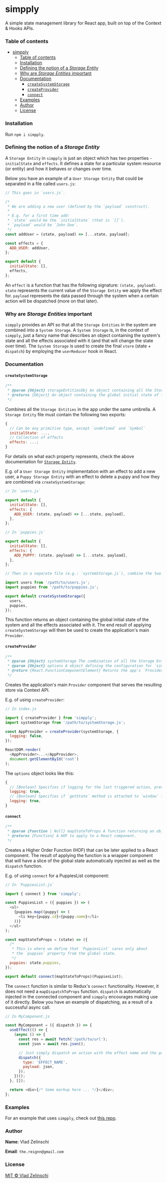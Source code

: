 # simpply

A simple state management library for React app, built on top of the Context &amp; Hooks APIs.

### Table of contents

- [simpply](#simpply)
  - [Table of contents](#table-of-contents)
  - [Installation](#installation)
  - [Defining the notion of a _Storage Entity_](#defining-the-notion-of-a-storage-entity)
  - [Why are _Storage Entities_ important](#why-are-storage-entities-important)
  - [Documentation](#documentation)
    - [`createSystemStorage`](#createsystemstorage)
    - [`createProvider`](#createprovider)
    - [`connect`](#connect)
  - [Examples](#examples)
  - [Author](#author)
  - [License](#license)

### Installation

Run `npm i simpply`.

### Defining the notion of a _Storage Entity_

A `Storage Entity` in `simpply` is just an object which has two properties - `initialState` and `effects`. It defines a state for a particular system resource (or entity) and how it behaves or changes over time.

Below you have an example of a `User Storage Entity` that could be separated in a file called `users.js`:

```javascript
// This goes in `users.js`.

/*
 * We are adding a new user (defined by the `payload` construct).
 *
 * E.g. for a first time add:
 * `state` would be the `initialState` (that is `[]`).
 * `payload` would be `John Doe`.
 */
const addUser = (state, payload) => [...state, payload];

const effects = {
  ADD_USER: addUser,
};

export default {
  initialState: [],
  effects,
};
```

An `effect` is a function that has the following signature: `(state, payload)`. `state` represents the current value of the `Storage Entity` we apply the effect for. `payload` represents the data passed through the system when a certain action will be dispatched (more on that later).

### Why are _Storage Entities_ important

`simpply` provides an API so that all the `Storage Entities` in the system are combined into a `System Storage`. A `System Storage` is, in the context of `simpply`, just a fancy name that describes an object containing the system's state and all the effects associated with it (and that will change the state over time). The `System Storage` is used to create the final `store` (state + `dispatch`) by employing the `userReducer` hook in React.

### Documentation

#### `createSystemStorage`

```javascript
/**
 * @param {Object} storageEntitiesObj An object containing all the Storage Entities in the app.
 * @returns {Object} An object containing the global initial state of the system and all the effects associated with it.
 */
```

Combines all the `Storage Entities` in the app under the same umbrella. A `Storage Entity` file must contain the following two exports:

```javascript
{
  // Can be any primitive type, except `undefined` and `Symbol`
  initialState: ...,
  // Collection of effects
  effects: ...;
}
```

For details on what each property represents, check the above documentation for [`Storage Entity`](#defining-the-notion-of-a-storage-entity).

E.g. of a `User Storage Entity` implementation with an effect to add a new user, a `Puppy Storage Entity` with an effect to delete a puppy and how they are combined via `createSystemStorage`:

```javascript
// In `users.js`

export default {
  initialState: [],
  effects: {
    ADD_USER: (state, payload) => [...state, payload],
  },
};

// In `puppies.js`

export default {
  initialState: [],
  effects: {
    ADD_PUPPY: (state, payload) => [...state, payload],
  },
};

// Then in a separate file (e.g.: `systemStorage.js`), combine the two:

import users from '/path/to/users.js';
import puppies from '/path/to/puppies.js';

export default createSystemStorage({
  users,
  puppies,
});
```

This function returns an object containing the global initial state of the system and all the effects associated with it. The end result of applying `createSystemStorage` will then be used to create the application's main `Provider`.

#### `createProvider`

```javascript
/**
 * @param {Object} systemStorage The combination of all the Storage Entities in the app.
 * @param {Object} options A object defining the configuration for `simpply`.
 * @return {React.FunctionComponentElement} Returns the app's `Provider` component.
 */
```

Creates the application's main `Provider` component that serves the resulting store via Context API.

E.g. of using `createProvider`:

```javascript
// In index.js

import { createProvider } from 'simpply';
import systemStorage from '/path/to/systemStorage.js';

const AppProvider = createProvider(systemStorage, {
  logging: false,
});

ReactDOM.render(
  <AppProvider>...</AppProvider>,
  document.getElementById('root')
);
```

The `options` object looks like this:

```javascript
{
  // [Boolean] Specifies if logging for the last triggered action, previous & current state is enabled. Defaults to `true` in `development` and `false` otherwise.
  logging: true,
  // [Boolean] Specifies if `getState` method is attached to `window` for debugging purposes. Defaults to `true` in `development` and `false` otherwise.
  logging: true,
}
```

#### `connect`

```javascript
/**
 * @param {Function | Null} mapStateToProps A function returning an object defining which slice of the global state will be injected in the wrapper component. If `mapStateToProps` is `null`, only `dispatch` will be injected.
 * @returns {Function} A HOF to apply to a React component.
 */
```

Creates a Higher Order Function (HOF) that can be later applied to a React component. The result of applying the function is a wrapper component that will have a slice of the global state automatically injected as well as the `dispatch` function.

E.g. of using `connect` for a PuppiesList component:

```javascript
// In `PuppiesList.js`

import { connect } from 'simpply';

const PuppiesList = ({ puppies }) => (
  <ul>
    {puppies.map((puppy) => (
      <li key={puppy.id}>{puppy.name}</li>
    ))}
  </ul>
);

const mapStateToProps = (state) => ({
  /*
   * This is where we define that `PuppiesList` cares only about
   * the `puppies` property from the global state.
   */
  puppies: state.puppies,
});

export default connect(mapStateToProps)(PuppiesList);
```

The `connect` function is similar to Redux's `connect` functionality. However, it does not need a `mapDispatchToProps` function. `dispatch` is automatically injected in the connected component and `simpply` encourages making use of it directly. Below you have an example of dispatching, as a result of a successful async call.

```javascript
// In MyComponent.js

const MyComponent = ({ dispatch }) => {
  useEffect(() => {
    (async () => {
      const res = await fetch('/path/to/url');
      const json = await res.json();

      // Just simply dispatch an action with the effect name and the payload
      dispatch({
        type: 'EFFECT_NAME',
        payload: json,
      });
    })();
  }, []);

  return <div>{/* Some markup here ... */}</div>;
};
```

### Examples

For an example that uses `simpply`, check out [this repo](https://github.com/vladzelinschi/react-state-management).

### Author

**Name**: Vlad Zelinschi

**Email**: `the.reignn@gmail.com`

### License

[MIT © Vlad Zelinschi](/LICENSE)
